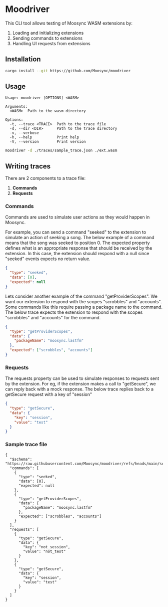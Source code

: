 # Moodriver

This CLI tool allows testing of Moosync WASM extensions by:
1. Loading and initializing extensions
2. Sending commands to extensions
3. Handling UI requests from extensions

## Installation

```bash
cargo install --git https://github.com/Moosync/moodriver
```

## Usage

```
Usage: moodriver [OPTIONS] <WASM>

Arguments:
  <WASM>  Path to the wasm directory

Options:
  -t, --trace <TRACE>  Path to the trace file
  -d, --dir <DIR>      Path to the trace directory
  -v, --verbose
  -h, --help           Print help
  -V, --version        Print version
```

```bash
moodriver -d ./traces/sample_trace.json ./ext.wasm
```

## Writing traces

There are 2 components to a trace file:
1. **Commands**
2. **Requests**

### Commands
Commands are used to simulate user actions as they would happen in Moosync.

For example, you can send a command "seeked" to the extension to simulate an action of seeking a song. The below example of a command means that the song was seeked to position 0.
The expected property defines what is an appropriate response that should be received by the extension. In this case, the extension should respond with a null since "seeked" events expects no return value.
```json
{
  "type": "seeked",
  "data": [0],
  "expected": null
}
```

Lets consider another example of the command "getProviderScopes". We want our extension to respond with the scopes "scrobbles" and "accounts". Some commands like this require passing a package name to the command.
The below trace expects the extension to respond with the scopes "scrobbles" and "accounts" for the command.

```json
{
  "type": "getProviderScopes",
  "data": {
    "packageName": "moosync.lastfm"
  },
  "expected": ["scrobbles", "accounts"]
}
```

### Requests
The requests property can be used to simulate responses to requests sent by the extension. For eg, if the extension makes a call to "getSecure", we can reply back with a mock response.
The below trace replies back to a getSecure request with a key of "session"

```json
{
  "type": "getSecure",
  "data": {
    "key": "session",
    "value": "test"
  }
}
```


### Sample trace file
```jsonc
{
  "$schema": "https://raw.githubusercontent.com/Moosync/moodriver/refs/heads/main/schema.json",
  "commands": [
    {
      "type": "seeked",
      "data": [0],
      "expected": null
    },
    {
      "type": "getProviderScopes",
      "data": {
        "packageName": "moosync.lastfm"
      },
      "expected": ["scrobbles", "accounts"]
    }
  ],
  "requests": [
    {
      "type": "getSecure",
      "data": {
        "key": "not_session",
        "value": "not_test"
      }
    },
    {
      "type": "getSecure",
      "data": {
        "key": "session",
        "value": "test"
      }
    }
  ]
}

```

